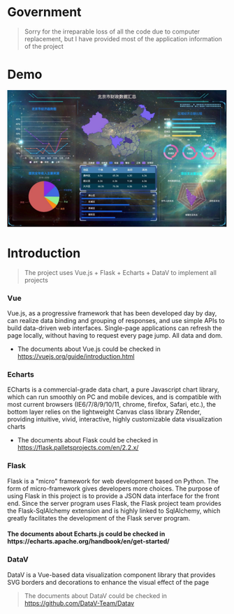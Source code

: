 # Government
> Sorry for the irreparable loss of all the code due to computer replacement, but I have provided most of the application information of the project

# Demo
<img alt="" src="./images/display.jpg">

# Introduction
> The project uses Vue.js + Flask + Echarts + DataV to implement all projects
<h3>Vue</h3>
Vue.js, as a progressive framework that has been developed day by day, can realize data binding and grouping of responses, and use simple APIs to build data-driven web interfaces. Single-page applications can refresh the page locally, without having to request every page jump. All data and dom.

- The documents about Vue.js could be checked in https://vuejs.org/guide/introduction.html

<h3>Echarts</h3>
ECharts is a commercial-grade data chart, a pure Javascript chart library, which can run smoothly on PC and mobile devices, and is compatible with most current browsers (IE6/7/8/9/10/11, chrome, firefox, Safari, etc.), the bottom layer relies on the lightweight Canvas class library ZRender, providing intuitive, vivid, interactive, highly customizable data visualization charts

- The documents about Flask could be checked in https://flask.palletsprojects.com/en/2.2.x/

<h3>Flask</h3>
Flask is a "micro" framework for web development based on Python. The form of micro-framework gives developers more choices. The purpose of using Flask in this project is to provide a JSON data interface for the front end. Since the server program uses Flask, the Flask project team provides the Flask-SqlAlchemy extension and is highly linked to SqlAlchemy, which greatly facilitates the development of the Flask server program.

<h4> The documents about Echarts.js could be checked in https://echarts.apache.org/handbook/en/get-started/ </h4>

<h3>DataV</h3>
DataV is a Vue-based data visualization component library that provides SVG borders and decorations to enhance the visual effect of the page

> The documents about DataV could be checked in https://github.com/DataV-Team/Datav 